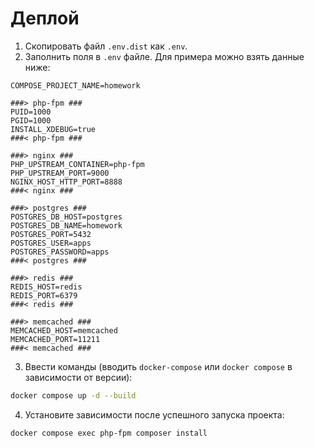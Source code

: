 # Деплой

1) Скопировать файл `.env.dist` как `.env`.
2) Заполнить поля в `.env` файле. Для примера можно взять данные ниже:

```dotenv
COMPOSE_PROJECT_NAME=homework

###> php-fpm ###
PUID=1000
PGID=1000
INSTALL_XDEBUG=true
###< php-fpm ###

###> nginx ###
PHP_UPSTREAM_CONTAINER=php-fpm
PHP_UPSTREAM_PORT=9000
NGINX_HOST_HTTP_PORT=8888
###< nginx ###

###> postgres ###
POSTGRES_DB_HOST=postgres
POSTGRES_DB_NAME=homework
POSTGRES_PORT=5432
POSTGRES_USER=apps
POSTGRES_PASSWORD=apps
###< postgres ###

###> redis ###
REDIS_HOST=redis
REDIS_PORT=6379
###< redis ###

###> memcached ###
MEMCACHED_HOST=memcached
MEMCACHED_PORT=11211
###< memcached ###
```

3) Ввести команды (вводить `docker-compose` или `docker compose` в зависимости от версии):

```bash
docker compose up -d --build
```

4) Установите зависимости после успешного запуска проекта:

```bash
docker compose exec php-fpm composer install
```
